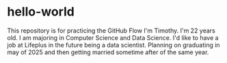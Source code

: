 # hello-world
This repository is for practicing the GitHub Flow
I'm Timothy. I'm 22 years old. I am majoring in Computer Science and Data Science. I'd like to have a job at Lifeplus in the future being a data scientist. Planning on graduating in may of 2025 and then getting married sometime after of the same year. 
